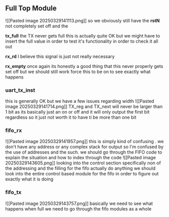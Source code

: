 ## Full Top Module
![[Pasted image 20250329141113.png]]
so we obviously still have the **rstN** not completely set off and the

**tx_full** the TX never gets full this is actually quite OK but we might have to insert the full value in order to test it's functionality in order to check it all out 

**rx_rd** I believe this signal is just not really necessary 

**rx_empty** once again its honestly a good thing that this never properly gets set off but we should still work force this to be on to see exactly what happens

### uart_tx_inst
this is generally OK but we have a few issues regarding width 
![[Pasted image 20250329141714.png]]
TX_reg and TX_next will never be larger than 1 bit as its basically just an on or off and it will only output the first bit regardless so it just not worth it to have ti be more than one bit 

### fifo_rx 
![[Pasted image 20250329141957.png]]
this is simply kind of confusing . we don't have any address or any complex stack for output so I'm confused by the use of addresses and the such. we should go through the FIFO code to explain the situation and how to index through the code 
![[Pasted image 20250329143605.png]]
looking into the control section specifically non of the addressing and the filling for the fifo actually do anything we should look into the entire control based module for the fifo in order to figure out exactly what it is doing 
### fifo_tx

![[Pasted image 20250329143757.png]]
basically we need to see what happens when full we need to go through the fifo modules as a whole
